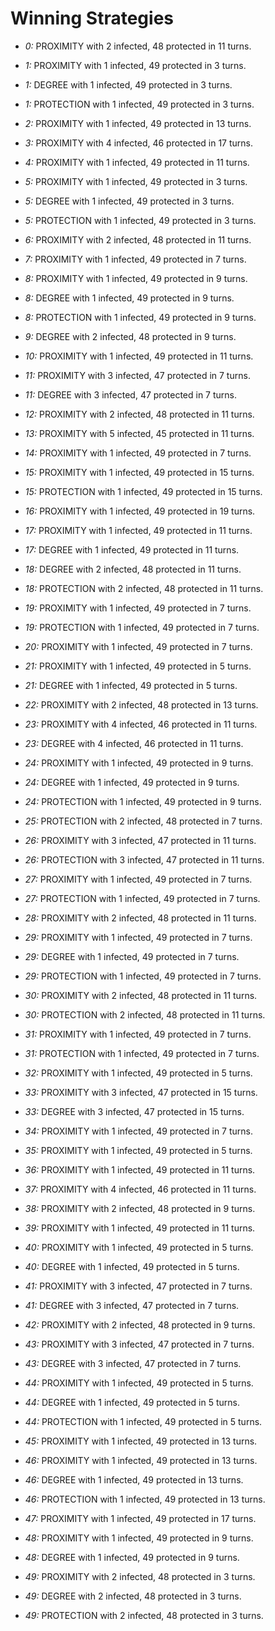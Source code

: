 # Winning Strategies

* _0:_ PROXIMITY with 2 infected, 48 protected in 11 turns.


* _1:_ PROXIMITY with 1 infected, 49 protected in 3 turns.


* _1:_ DEGREE with 1 infected, 49 protected in 3 turns.


* _1:_ PROTECTION with 1 infected, 49 protected in 3 turns.


* _2:_ PROXIMITY with 1 infected, 49 protected in 13 turns.


* _3:_ PROXIMITY with 4 infected, 46 protected in 17 turns.


* _4:_ PROXIMITY with 1 infected, 49 protected in 11 turns.


* _5:_ PROXIMITY with 1 infected, 49 protected in 3 turns.


* _5:_ DEGREE with 1 infected, 49 protected in 3 turns.


* _5:_ PROTECTION with 1 infected, 49 protected in 3 turns.


* _6:_ PROXIMITY with 2 infected, 48 protected in 11 turns.


* _7:_ PROXIMITY with 1 infected, 49 protected in 7 turns.


* _8:_ PROXIMITY with 1 infected, 49 protected in 9 turns.


* _8:_ DEGREE with 1 infected, 49 protected in 9 turns.


* _8:_ PROTECTION with 1 infected, 49 protected in 9 turns.


* _9:_ DEGREE with 2 infected, 48 protected in 9 turns.


* _10:_ PROXIMITY with 1 infected, 49 protected in 11 turns.


* _11:_ PROXIMITY with 3 infected, 47 protected in 7 turns.


* _11:_ DEGREE with 3 infected, 47 protected in 7 turns.


* _12:_ PROXIMITY with 2 infected, 48 protected in 11 turns.


* _13:_ PROXIMITY with 5 infected, 45 protected in 11 turns.


* _14:_ PROXIMITY with 1 infected, 49 protected in 7 turns.


* _15:_ PROXIMITY with 1 infected, 49 protected in 15 turns.


* _15:_ PROTECTION with 1 infected, 49 protected in 15 turns.


* _16:_ PROXIMITY with 1 infected, 49 protected in 19 turns.


* _17:_ PROXIMITY with 1 infected, 49 protected in 11 turns.


* _17:_ DEGREE with 1 infected, 49 protected in 11 turns.


* _18:_ DEGREE with 2 infected, 48 protected in 11 turns.


* _18:_ PROTECTION with 2 infected, 48 protected in 11 turns.


* _19:_ PROXIMITY with 1 infected, 49 protected in 7 turns.


* _19:_ PROTECTION with 1 infected, 49 protected in 7 turns.


* _20:_ PROXIMITY with 1 infected, 49 protected in 7 turns.


* _21:_ PROXIMITY with 1 infected, 49 protected in 5 turns.


* _21:_ DEGREE with 1 infected, 49 protected in 5 turns.


* _22:_ PROXIMITY with 2 infected, 48 protected in 13 turns.


* _23:_ PROXIMITY with 4 infected, 46 protected in 11 turns.


* _23:_ DEGREE with 4 infected, 46 protected in 11 turns.


* _24:_ PROXIMITY with 1 infected, 49 protected in 9 turns.


* _24:_ DEGREE with 1 infected, 49 protected in 9 turns.


* _24:_ PROTECTION with 1 infected, 49 protected in 9 turns.


* _25:_ PROTECTION with 2 infected, 48 protected in 7 turns.


* _26:_ PROXIMITY with 3 infected, 47 protected in 11 turns.


* _26:_ PROTECTION with 3 infected, 47 protected in 11 turns.


* _27:_ PROXIMITY with 1 infected, 49 protected in 7 turns.


* _27:_ PROTECTION with 1 infected, 49 protected in 7 turns.


* _28:_ PROXIMITY with 2 infected, 48 protected in 11 turns.


* _29:_ PROXIMITY with 1 infected, 49 protected in 7 turns.


* _29:_ DEGREE with 1 infected, 49 protected in 7 turns.


* _29:_ PROTECTION with 1 infected, 49 protected in 7 turns.


* _30:_ PROXIMITY with 2 infected, 48 protected in 11 turns.


* _30:_ PROTECTION with 2 infected, 48 protected in 11 turns.


* _31:_ PROXIMITY with 1 infected, 49 protected in 7 turns.


* _31:_ PROTECTION with 1 infected, 49 protected in 7 turns.


* _32:_ PROXIMITY with 1 infected, 49 protected in 5 turns.


* _33:_ PROXIMITY with 3 infected, 47 protected in 15 turns.


* _33:_ DEGREE with 3 infected, 47 protected in 15 turns.


* _34:_ PROXIMITY with 1 infected, 49 protected in 7 turns.


* _35:_ PROXIMITY with 1 infected, 49 protected in 5 turns.


* _36:_ PROXIMITY with 1 infected, 49 protected in 11 turns.


* _37:_ PROXIMITY with 4 infected, 46 protected in 11 turns.


* _38:_ PROXIMITY with 2 infected, 48 protected in 9 turns.


* _39:_ PROXIMITY with 1 infected, 49 protected in 11 turns.


* _40:_ PROXIMITY with 1 infected, 49 protected in 5 turns.


* _40:_ DEGREE with 1 infected, 49 protected in 5 turns.


* _41:_ PROXIMITY with 3 infected, 47 protected in 7 turns.


* _41:_ DEGREE with 3 infected, 47 protected in 7 turns.


* _42:_ PROXIMITY with 2 infected, 48 protected in 9 turns.


* _43:_ PROXIMITY with 3 infected, 47 protected in 7 turns.


* _43:_ DEGREE with 3 infected, 47 protected in 7 turns.


* _44:_ PROXIMITY with 1 infected, 49 protected in 5 turns.


* _44:_ DEGREE with 1 infected, 49 protected in 5 turns.


* _44:_ PROTECTION with 1 infected, 49 protected in 5 turns.


* _45:_ PROXIMITY with 1 infected, 49 protected in 13 turns.


* _46:_ PROXIMITY with 1 infected, 49 protected in 13 turns.


* _46:_ DEGREE with 1 infected, 49 protected in 13 turns.


* _46:_ PROTECTION with 1 infected, 49 protected in 13 turns.


* _47:_ PROXIMITY with 1 infected, 49 protected in 17 turns.


* _48:_ PROXIMITY with 1 infected, 49 protected in 9 turns.


* _48:_ DEGREE with 1 infected, 49 protected in 9 turns.


* _49:_ PROXIMITY with 2 infected, 48 protected in 3 turns.


* _49:_ DEGREE with 2 infected, 48 protected in 3 turns.


* _49:_ PROTECTION with 2 infected, 48 protected in 3 turns.


